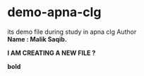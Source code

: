 # demo-apna-clg
its demo file during study in apna clg Author <br> <b>Name : Malik Saqib.<b>
<p>I AM CREATING A NEW FILE ?</p>

<b> bold <b>
